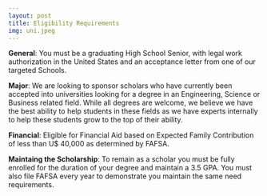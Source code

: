 ```yaml
---
layout: post
title: Eligibility Requirements
img: uni.jpeg
---
```

**General**: You must be a graduating High School Senior, with legal
work authorization in the United States and an acceptance letter from
one of our targeted Schools.

**Major**: We are looking to sponsor scholars who have currently been
accepted into universities looking for a degree in an Engineering,
Science or Business related field. While all degrees are welcome, we
believe we have the best ability to help students in these fields as we
have experts internally to help these students grow to the top of their
ability.

**Financial**: Eligible for Financial Aid based on Expected Family
Contribution of less than U$ 40,000  as determined by FAFSA.

**Maintaing the Scholarship**: To remain as a scholar you must be fully
enrolled for the duration of your degree and maintain a 3.5 GPA. You
must also file FAFSA every year to demonstrate you maintain the same
need requirements.

